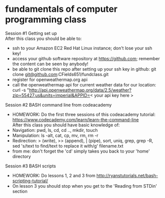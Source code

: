 # fundamentals of computer programming class  

Session #1 Getting set up   
After this class you should be able to:
- ssh to your Amazon EC2 Red Hat Linux instance; don't lose your ssh key!
- access your github software repository at https://github.com; remember the content can be seen by anybody!
- be able to git clone this repo after setting up your ssh key in github: git clone git@github.com:CFields651/fundclass.git
- register for openweathermap.org api
- call the openweathermap api for current weather data for our location:  
curl -s "http://api.openweathermap.org/data/2.5/weather?zip=55427,us&units=imperial&APPID=< your api key here > 

Session #2 BASH command line from codeacademy  
- HOMEWORK: Do the first three sessions of this codeacademy tutorial: https://www.codecademy.com/learn/learn-the-command-line  
After this class you should have basic knowledge of:
- Navigation: pwd, ls, cd, cd .., mkdir, touch  
- Manipulation: ls -alt, cat, cp, mv, rm, rm -r  
- Redirection: > (write), >> (append), | (pipe), sort, uniq, grep, grep -R, sed 's/text to find/text to replace it with/g' filename.txt
- from me: don't forget the 'cd' simply takes you back to your 'home' directory

Session #3 BASH scripts
- HOMEWORK: Do lessons 1, 2 and 3 from http://ryanstutorials.net/bash-scripting-tutorial/
-   On lesson 3 you should stop when you get to the 'Reading from STDin' section  
 

